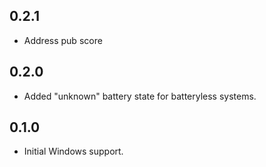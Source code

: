 ## 0.2.1

- Address pub score

## 0.2.0

- Added "unknown" battery state for batteryless systems.

## 0.1.0

- Initial Windows support.
